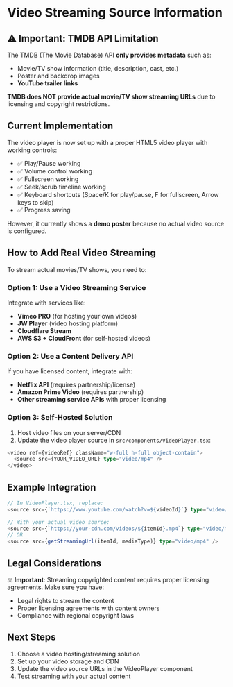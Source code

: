 # Video Streaming Source Information

## ⚠️ Important: TMDB API Limitation

The TMDB (The Movie Database) API **only provides metadata** such as:
- Movie/TV show information (title, description, cast, etc.)
- Poster and backdrop images
- **YouTube trailer links**

**TMDB does NOT provide actual movie/TV show streaming URLs** due to licensing and copyright restrictions.

## Current Implementation

The video player is now set up with a proper HTML5 video player with working controls:
- ✅ Play/Pause working
- ✅ Volume control working
- ✅ Fullscreen working
- ✅ Seek/scrub timeline working
- ✅ Keyboard shortcuts (Space/K for play/pause, F for fullscreen, Arrow keys to skip)
- ✅ Progress saving

However, it currently shows a **demo poster** because no actual video source is configured.

## How to Add Real Video Streaming

To stream actual movies/TV shows, you need to:

### Option 1: Use a Video Streaming Service
Integrate with services like:
- **Vimeo PRO** (for hosting your own videos)
- **JW Player** (video hosting platform)
- **Cloudflare Stream**
- **AWS S3 + CloudFront** (for self-hosted videos)

### Option 2: Use a Content Delivery API
If you have licensed content, integrate with:
- **Netflix API** (requires partnership/license)
- **Amazon Prime Video** (requires partnership)
- **Other streaming service APIs** with proper licensing

### Option 3: Self-Hosted Solution
1. Host video files on your server/CDN
2. Update the video player source in `src/components/VideoPlayer.tsx`:

```typescript
<video ref={videoRef} className="w-full h-full object-contain">
  <source src={YOUR_VIDEO_URL} type="video/mp4" />
</video>
```

## Example Integration

```typescript
// In VideoPlayer.tsx, replace:
<source src={`https://www.youtube.com/watch?v=${videoId}`} type="video/mp4" />

// With your actual video source:
<source src={`https://your-cdn.com/videos/${itemId}.mp4`} type="video/mp4" />
// OR
<source src={getStreamingUrl(itemId, mediaType)} type="video/mp4" />
```

## Legal Considerations

⚖️ **Important**: Streaming copyrighted content requires proper licensing agreements. Make sure you have:
- Legal rights to stream the content
- Proper licensing agreements with content owners
- Compliance with regional copyright laws

## Next Steps

1. Choose a video hosting/streaming solution
2. Set up your video storage and CDN
3. Update the video source URLs in the VideoPlayer component
4. Test streaming with your actual content
